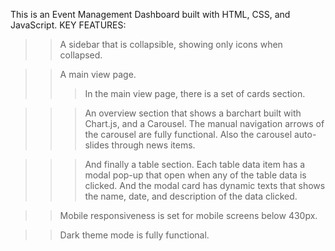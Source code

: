 This is an Event Management Dashboard built with HTML, CSS, and JavaScript.
KEY FEATURES:
>> A sidebar that is collapsible, showing only icons when collapsed.

>> A main view page.
  >>> In the main view page, there is a set of cards section.

  >>> An overview section that shows a barchart built with Chart.js, and a Carousel. The manual navigation arrows of the carousel are fully functional. Also the carousel auto-slides through news items.
  
  >>> And finally a table section. Each table data item has a modal pop-up that open when any of the table data is clicked. And the modal card has dynamic texts that shows the name, date, and description of the data clicked.

>> Mobile responsiveness is set for mobile screens below 430px.

>> Dark theme mode is fully functional.
